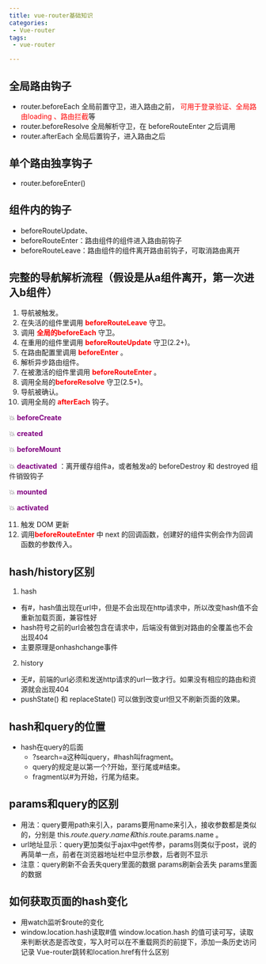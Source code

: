 ```yaml
---
title: vue-router基础知识
categories:
 - Vue-router
tags:
 - vue-router

---
```


## 全局路由钩子
- router.beforeEach 全局前置守卫，进入路由之前，<font color= red> 可用于登录验证、全局路由loading 、路由拦截</font>等
- router.beforeResolve 全局解析守卫，在 beforeRouteEnter 之后调用
- router.afterEach 全局后置钩子，进入路由之后

## 单个路由独享钩子
- router.beforeEnter()

## 组件内的钩子
- beforeRouteUpdate、
- beforeRouteEnter：路由组件的组件进入路由前钩子
- beforeRouteLeave：路由组件的组件离开路由前钩子，可取消路由离开

## 完整的导航解析流程（假设是从a组件离开，第一次进入b组件）

1. 导航被触发。
2. 在失活的组件里调用 <font color= red>**beforeRouteLeave** </font> 守卫。
3. 调用 <font color= red>**全局的beforeEach** </font> 守卫。
4. 在重用的组件里调用 <font color= red>**beforeRouteUpdate** </font> 守卫(2.2+)。
5. 在路由配置里调用 <font color= red>**beforeEnter** </font>。
6. 解析异步路由组件。
7. 在被激活的组件里调用 <font color= red>**beforeRouteEnter** </font>。
8. 调用全局的<font color= red>**beforeResolve** </font>  守卫(2.5+)。
9. 导航被确认。
10. 调用全局的 <font color= red>**afterEach** </font>  钩子。

:boom: <font color= purple>**beforeCreate** </font>

:boom: <font color= purple>**created** </font>

:boom: <font color= purple>**beforeMount** </font>

:boom: <font color= purple>**deactivated** </font>：离开缓存组件a，或者触发a的 beforeDestroy 和 destroyed 组件销毁钩子

:boom: <font color= purple>**mounted** </font>

:boom: <font color= purple>**activated** </font>

11. 触发 DOM 更新
12. 调用<font color= red>**beforeRouteEnter** </font>  中 next 的回调函数，创建好的组件实例会作为回调函数的参数传入。


## hash/history区别
1. hash 
  + 有#，hash值出现在url中，但是不会出现在http请求中，所以改变hash值不会重新加载页面，兼容性好
  + hash符号之前的url会被包含在请求中，后端没有做到对路由的全覆盖也不会出现404
  + 主要原理是onhashchange事件
2. history 
  + 无#，前端的url必须和发送http请求的url一致才行。如果没有相应的路由和资源就会出现404
  + pushState() 和 replaceState() 可以做到改变url但又不刷新页面的效果。

## hash和query的位置
- hash在query的后面 
  + ?search=a这种叫query，#hash叫fragment。
  + query的规定是以第一个?开始，至行尾或#结束。
  + fragment以#为开始，行尾为结束。
## params和query的区别
- 用法：query要用path来引入，params要用name来引入，接收参数都是类似的，分别是 this.$route.query.name 和 this.$route.params.name 。
- url地址显示：query更加类似于ajax中get传参，params则类似于post，说的再简单一点，前者在浏览器地址栏中显示参数，后者则不显示
- 注意：query刷新不会丢失query里面的数据 params刷新会丢失 params里面的数据

## 如何获取页面的hash变化
- 用watch监听$route的变化
- window.location.hash读取#值 window.location.hash 的值可读可写，读取来判断状态是否改变，写入时可以在不重载网页的前提下，添加一条历史访问记录
Vue-router跳转和location.href有什么区别